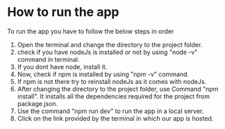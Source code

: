 # How to run the app
To run the app you have to follow the below steps in order
1. Open the terminal and change the directory to the project folder.
2. check if you have nodeJs is installed or not by using "node -v" command in terminal.
3. If you dont have node, install it.
4. Now, check if npm is installed by using "npm -v" command.
5. If npm is not there try to reinstall nodeJs as it comes with nodeJs.
6. After changing the directory to the project folder, use Command "npm install". It installs all the dependencies required for the project from package.json.
7. Use the command "npm run dev" to run the app in a local server.
8. Click on the link provided by the terminal in which our app is hosted.
